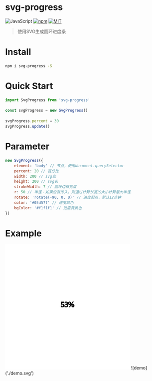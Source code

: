 # svg-progress
![JavaScript](https://img.shields.io/badge/language-JavaScript-f1e05a.svg)
[![npm](https://img.shields.io/badge/npm-v0.0.3-519dd9.svg)](https://www.npmjs.com/package/svg-progress)
[![MIT](https://img.shields.io/badge/license-MIT-yellow.svg)](https://github.com/sdyk-jym/svg-progress/blob/master/LICENSE)
>使用SVG生成圆环进度条
# Install
```bash
npm i svg-progress -S
```
# Quick Start
```javascript
import SvgProgress from 'svg-progress'

const svgProgress = new SvgProgress()

svgProgress.percent = 30
svgProgress.update()
```
# Parameter
```javascript
new SvgProgress({
    element: 'body' // 节点，使用document.querySelector
    percent: 20 // 百分比
    width: 200 // svg宽
    height: 200 // svg长
    strokeWidth: 7 // 圆环边框宽度
    r: 50 // 半径：如果没有传入，则通过计算长宽的大小计算最大半径
    rotate: 'rotate(-90, 0, 0)' // 进度起点，默认12点钟
    color: '#05d57f' // 进度颜色
    bgColor: '#f1f1f1' // 进度背景色
})
```
# Example
<img src="./demo.svg">
![demo]('./demo.svg')